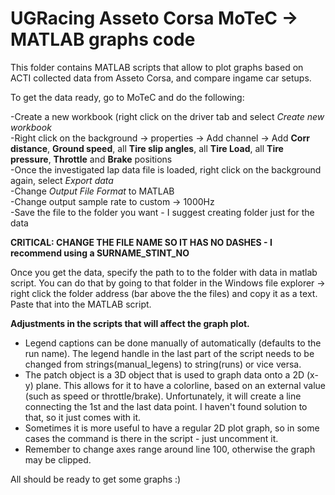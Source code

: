 # UGRacing Asseto Corsa MoTeC -> MATLAB graphs code

This folder contains MATLAB scripts that allow to plot graphs based on ACTI collected data from Asseto Corsa, and compare ingame car setups.

To get the data ready, go to MoTeC and do the following:

-Create a new workbook (right click on the driver tab and select *Create new workbook* <br>
-Right click on the background -> properties -> Add channel -> Add **Corr distance**, **Ground speed**, all **Tire slip angles**, all **Tire Load**, all **Tire pressure**, **Throttle** and **Brake** positions <br>
-Once the investigated lap data file is loaded, right click on the background again, select *Export data* <br>
-Change *Output File Format* to MATLAB <br>
-Change output sample rate to custom -> 1000Hz <br>
-Save the file to the folder you want - I suggest creating folder just for the data<br>

**CRITICAL: CHANGE THE FILE NAME SO IT HAS NO DASHES - I recommend using a SURNAME_STINT_NO**

Once you get the data, specify the path to to the folder with data in matlab script. You can do that by going to that folder in the Windows file explorer -> right click the folder address (bar above the the files) and copy it as a text. Paste that into the MATLAB script.

**Adjustments in the scripts that will affect the graph plot.**
- Legend captions can be done manually of automatically (defaults to the run name). The legend handle in the last part of the script needs to be changed from strings(manual_legens) to string(runs) or vice versa.
- The patch object is a 3D object that is used to graph data onto a 2D (x-y) plane. This allows for it to have a colorline, based on an external value (such as speed or throttle/brake).
  Unfortunately, it will create a line connecting the 1st and the last data point. I haven't found solution to that, so it just comes with it.
- Sometimes it is more useful to have a regular 2D plot graph, so in some cases the command is there in the script - just uncomment it.
- Remember to change axes range around line 100, otherwise the graph may be clipped.


All should be ready to get some graphs :)
